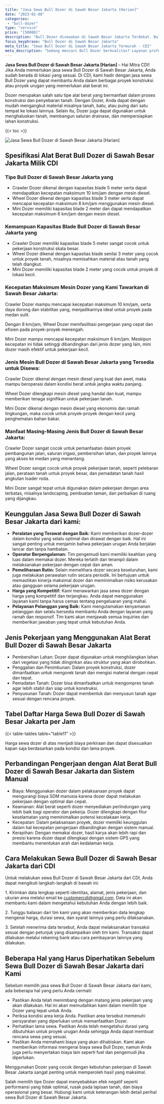```yaml
---
title: "Jasa Sewa Bull Dozer di Sawah Besar Jakarta [Harian]"
date: "2023-02-08"
categories:
 - "bull-dozer"
type: "service"
price: "[50000]"
description: "Bull Dozer disewakan di Sawah Besar Jakarta Terdekat. Bull Dozer profesional untuk kebutuhan proyek konstruksi dengan performa superior. Hubungi kami untuk informasi lebih detail."
focus_keyphrase: "Bull Dozer di Sawah Besar Jakarta"
meta_title: "Sewa Bull Dozer di Sawah Besar Jakarta Termurah - CDI"
meta_description: "Sedang mencari Bull Dozer berkualitas? Layanan profesional kami siap melayani dengan solusi optimal. Klik untuk info lebih lanjut."
---
```


**Jasa Sewa Bull Dozer di Sawah Besar Jakarta [Harian]** – Hai Mitra CDI! Jika Anda memerlukan jasa sewa Bull Dozer di Sawah Besar Jakarta, Anda sudah berada di lokasi yang sesuai. Di CDI, kami hadir dengan jasa sewa Bull Dozer yang dapat membantu Anda dalam berbagai proyek konstruksi atau proyek urugan yang memerlukan alat berat ini.

Dozer merupakan salah satu tipe alat berat yang bermanfaat dalam proses konstruksi dan penyebaran tanah. Dengan Dozer, Anda dapat dengan mudah mengangkut material misalnya tanah, batu, atau puing dari satu tempat ke lokasi lainnya. Selain itu, Dozer juga dapat digunakan untuk menghaluskan tanah, membangun saluran drainase, dan mempersiapkan lahan konstruksi.

{{< toc >}}

![Jasa Sewa Bull Dozer di Sawah Besar Jakarta [Harian]](/images/bull-dozer/bull-dozer-10.jpg)

## Spesifikasi Alat Berat Bull Dozer di Sawah Besar Jakarta Milik CDI

### Tipe Bull Dozer di Sawah Besar Jakarta yang

*   Crawler Dozer dikenal dengan kapasitas blade 5 meter serta dapat mendapatkan kecepatan maksimum 10 km/jam dengan mesin diesel.
*   Wheel Dozer dikenal dengan kapasitas blade 3 meter serta dapat mencapai kecepatan maksimum 8 km/jam menggunakan mesin diesel.
*   Mini Dozer memiliki kapasitas blade 2 meter dan dapat mendapatkan kecepatan maksimum 6 km/jam dengan mesin diesel.

### Kemampuan Kapasitas Blade Bull Dozer di Sawah Besar Jakarta yang

*   Crawler Dozer memiliki kapasitas blade 5 meter sangat cocok untuk pekerjaan konstruksi skala besar.
*   Wheel Dozer dikenal dengan kapasitas blade senilai 3 meter yang cocok untuk proyek tanah, misalnya memisahkan material atau tanah yang telah diangkut.
*   Mini Dozer memiliki kapasitas blade 2 meter yang cocok untuk proyek di lokasi kecil.

### Kecepatan Maksimum Mesin Dozer yang Kami Tawarkan di Sawah Besar Jakarta:

Crawler Dozer mampu mencapai kecepatan maksimum 10 km/jam, serta daya dorong dan stabilitas yang, menjadikannya ideal untuk proyek pada medan sulit.

Dengan 8 km/jam, Wheel Dozer memfasilitasi pengerjaan yang cepat dan efisien pada proyek-proyek menengah.

Mini Dozer mampu mencapai kecepatan maksimum 6 km/jam. Meskipun kecepatan ini tidak setinggi dibandingkan dari jenis dozer yang lain, mini dozer masih efektif untuk pekerjaan kecil.

### Jenis Mesin Bull Dozer di Sawah Besar Jakarta yang Tersedia untuk Disewa:

Crawler Dozer dikenal dengan mesin diesel yang kuat dan awet, maka mampu beroperasi dalam kondisi berat untuk jangka waktu panjang.

Wheel Dozer dilengkapi mesin diesel yang handal dan kuat, mampu memberikan tenaga signifikan untuk pekerjaan tanah.

Mini Dozer dikenal dengan mesin diesel yang ekonomis dan ramah lingkungan, maka cocok untuk proyek-proyek dengan kecil yang penghematan bahan bakar.

### Manfaat Masing-Masing Jenis Bull Dozer di Sawah Besar Jakarta:

Crawler Dozer sangat cocok untuk pemanfaatan dalam proyek pembangunan jalan, saluran irigasi, pembersihan lahan, dan proyek lainnya yang akses ke medan yang menantang.

Wheel Dozer sangat cocok untuk proyek pekerjaan tanah, seperti pelebaran jalan, perataan tanah untuk proyek besar, dan pemadatan tanah hasil angkutan loader roda.

Mini Dozer sangat tepat untuk digunakan dalam pekerjaan dengan area terbatas, misalnya landscaping, pembuatan taman, dan perbaikan di ruang yang dijangkau.

## Keunggulan Jasa Sewa Bull Dozer di Sawah Besar Jakarta dari kami:

*   **Peralatan yang Terawat dengan Baik:** Kami memberikan dozer-dozer dalam kondisi yang selalu optimal dan dirawat dengan baik. Hal ini sangat penting untuk menjamin bahwa pekerjaan urugan Anda berjalan lancar dan tanpa hambatan.
*   **Operator Berpengalaman:** Tim pengemudi kami memiliki keahlian yang luas dalam memakai dozer. Mereka terlatih dan terampil dalam melaksanakan pekerjaan dengan cepat dan aman.
*   **Pemeliharaan Rutin:** Selain memelihara dozer secara keseluruhan, kami juga melakukan perawatan rutin secara periodik. Ini bertujuan untuk memastikan kinerja maksimal dozer dan meminimalkan risiko kerusakan atau gangguan selama pekerjaan urugan.
*   **Harga yang Kompetitif:** Kami menawarkan jasa sewa dozer dengan harga yang kompetitif dan terjangkau. Anda dapat menggunakan layanan kami tanpa harus cemas tentang pengeluaran yang mahal.
*   **Pelayanan Pelanggan yang Baik:** Kami mengutamakan kenyamanan pelanggan dan selalu bersedia membantu Anda dengan layanan yang ramah dan responsif. Tim kami akan menjawab semua inquiries dan memberikan jawaban yang tepat untuk kebutuhan Anda.

## Jenis Pekerjaan yang Menggunakan Alat Berat Bull Dozer di Sawah Besar Jakarta

*   Pembersihan Lahan: Dozer dapat digunakan untuk menghilangkan lahan dari vegetasi yang tidak diinginkan atau struktur yang akan dirobohkan.
*   Penggalian dan Penimbunan: Dalam proyek konstruksi, dozer dimanfaatkan untuk mengorek tanah dan mengisi material dengan cepat dan tepat.
*   Pemadatan Tanah: Dozer bisa dimanfaatkan untuk mengompres tanah agar lebih stabil dan siap untuk konstruksi.
*   Penyusunan Tanah: Dozer dapat membentuk dan menyusun tanah agar sesuai dengan rencana proyek.

## Tabel Daftar Harga Sewa Bull Dozer di Sawah Besar Jakarta per Jam

{{< table-tables table="table11" >}}

Harga sewa dozer di atas menjadi biaya perkiraan dan dapat disesuaikan kapan saja berdasarkan pada kondisi dan lama proyek.

## Perbandingan Pengerjaan dengan Alat Berat Bull Dozer di Sawah Besar Jakarta dan Sistem Manual

*   Biaya: Menggunakan dozer dalam pelaksanaan proyek dapat mengurangi biaya SDM manusia karena dozer dapat melakukan pekerjaan dengan optimal dan cepat.
*   Keamanan: Alat berat seperti dozer menyediakan perlindungan yang lebih baik bagi operator dan pekerja. Dozer dilengkapi dengan fitur keselamatan yang meminimalkan potensi kecelakaan kerja.
*   Kecepatan: Dalam pelaksanaan proyek, dozer memiliki keunggulan dalam hal kecepatan pengerjaan dibandingkan dengan sistem manual.
*   Kerapihan: Dengan memakai dozer, hasil karya akan lebih rapi dan presisi karena dozer dapat dilengkapi dengan sistem GPS yang membantu menentukan arah dan kedalaman kerja.

## Cara Melakukan Sewa Bull Dozer di Sawah Besar Jakarta dari CDI

Untuk melakukan sewa Bull Dozer di Sawah Besar Jakarta dari CDI, Anda dapat mengikuti langkah-langkah di bawah ini:

1\.  Kirimkan data lengkap seperti identitas, alamat, jenis pekerjaan, dan ukuran area melalui email ke customercdi@gmail.com. Data ini akan membantu kami dalam mengetahui kebutuhan Anda dengan lebih baik.

2\.  Tunggu balasan dari tim kami yang akan memberikan data lengkap mengenai harga, durasi sewa, dan syarat lainnya yang perlu dilaksanakan.

3\.  Setelah menerima data tersebut, Anda dapat melaksanakan transaksi sesuai dengan petunjuk yang disampaikan oleh tim kami. Transaksi dapat dilakukan melalui rekening bank atau cara pembayaran lainnya yang dilakukan.

## Beberapa Hal yang Harus Diperhatikan Sebelum Sewa Bull Dozer di Sawah Besar Jakarta dari Kami

Sebelum memilih jasa sewa Bull Dozer di Sawah Besar Jakarta dari kami, ada beberapa hal yang perlu Anda cermati:

*   Pastikan Anda telah menimbang dengan matang jenis pekerjaan yang akan dilakukan. Hal ini akan memudahkan kami dalam memilih tipe Dozer yang tepat untuk Anda.
*   Periksa kondisi area kerja Anda. Pastikan area tersebut memenuhi persyaratan yang diperlukan untuk memanfaatkan Dozer.
*   Perhatikan lama sewa. Pastikan Anda telah mengetahui durasi yang dibutuhkan untuk proyek urugan Anda sehingga Anda dapat membuat rencana sewa yang sesuai.
*   Pastikan Anda memahami biaya yang akan dihabiskan. Kami akan memberikan informasi mengenai biaya sewa Bull Dozer, namun Anda juga perlu menyertakan biaya lain seperti fuel dan pengemudi jika diperlukan.

Menggunakan Dozer yang cocok dengan kebutuhan pekerjaan di Sawah Besar Jakarta sangat penting untuk memperoleh hasil yang maksimal.

Salah memilih tipe Dozer dapat menyebabkan efek negatif seperti performansi yang tidak optimal, rusak pada lapisan tanah, dan biaya operasional yang besar. Hubungi kami untuk keterangan lebih detail perihal sewa Bull Dozer di Sawah Besar Jakarta.